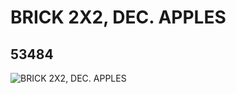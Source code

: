 # BRICK 2X2, DEC. APPLES
## 53484
![BRICK 2X2, DEC. APPLES](https://lc-www-live-s.legocdn.com/media/bricks/5/2/4271461.jpg)